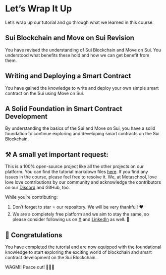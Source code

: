 # Let’s Wrap It Up

Let’s wrap up our tutorial and go through what we learned in this course.

## Sui Blockchain and Move on Sui Revision

You have revised the understanding of Sui Blockchain and Move on Sui. You understood what benefits these hold and how we can get benefit from them.

## Writing and Deploying a Smart Contract

You have gained the knowledge to write and deploy your own simple smart contract on the Sui using Move on Sui.

## A Solid Foundation in Smart Contract Development

By understanding the basics of the Sui and Move on Sui, you have a solid foundation to continue exploring and developing smart contracts on the Sui Blockchain.

## ⚒️ A small yet important request:

This is a 100% open-source project like all the other projects on our platform. You can find the tutorial markdown files [here](https://github.com/0xmetaschool/Learning-Projects/tree/main/Create%20a%20Fungible%20Token%20with%20Sui%20Move%20%7C%20Metaschool). If you find any issues in the course, please feel free to resolve it. We, at Metaschool, love love love contributions by our community and acknowledge the contributors on our [Discord](https://discord.com/invite/vbVMUwXWgc) and GitHub, too.

While you’re contributing:

1. Don’t forget to star ⭐️ our repository. We will be very thankful! ❤️
2. We are a completely free platform and we aim to stay the same, so please consider following us on [X](https://bit.ly/fung-sui-twitter) and [LinkedIn](https://bit.ly/fung-sui-linkedin) as well. 🫶



## 🎊 Congratulations

You have completed the tutorial and are now equipped with the foundational knowledge to start exploring the exciting world of blockchain and smart contract development on the Sui Blockchain.

WAGMI! Peace out! ✌🏻🔮